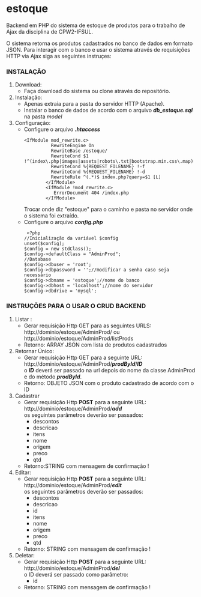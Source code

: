 # estoque
Backend em PHP do sistema de estoque de produtos para o trabalho de Ajax da disciplina de CPW2-IFSUL.

O sistema retorna os produtos cadastrados no banco de dados em formato JSON. Para interagir com o banco e usar o sistema através de requisições HTTP via Ajax siga as seguintes instruçes:

<h3>INSTALAÇÃO</h3>
<ol>
  <li>Download:
    <ul>
      <li>Faça download do sistema ou clone através do repositório. </li>
    </ul>
</li>
   <li>Instalação:
            <ul>
                  <li>Apenas extraia para a pasta do servidor HTTP (Apache).</li>
                   <li>Instalar o banco de dados de acordo com o arquivo <b><i>db_estoque.sql</i></b> na pasta <i>model</i></li>
            </ul>
       </li>
  <li>Configuração:
    <ul>
      <li>Configure o arquivo <b><i>.htaccess</i></b>
      <pre><code>&lt;IfModule mod_rewrite.c&gt;
          RewriteEngine On
          RewriteBase /estoque/
          RewriteCond $1 !^(index\.php|images|assets|robots\.txt|bootstrap.min.css\.map)
          RewriteCond %{REQUEST_FILENAME} !-f
          RewriteCond %{REQUEST_FILENAME} !-d
          RewriteRule ^(.*)$ index.php?query=$1 [L]
        &lt;/IfModule&gt;
        &lt;IfModule !mod_rewrite.c&gt;
           ErrorDocument 404 /index.php
        &lt;/IfModule&gt; </code></pre>  
      Trocar onde diz "estoque" para o caminho e pasta no servidor onde o sistema foi extraído.
      </li>
      <li>Configure o arquivo <b><i>config.php</i></b>
          <pre><code> &lt;?php
//Inicializa&#231;&#227;o da vari&#225;vel $config
unset($config);
$config = new stdClass();
$config-&gt;defaultClass = &quot;AdminProd&quot;;
//Database
$config-&gt;dbuser = &#39;root&#39;;
$config-&gt;dbpassword = &#39;&#39;;//modificar a senha caso seja necess&#225;rio
$config-&gt;dbname = &#39;estoque&#39;;//nome do banco
$config-&gt;dbhost = &#39;localhost&#39;;//nome do servidor
$config-&gt;dbdrive = &#39;mysql&#39;;</code></pre>            
          </li>
    </ul>
    </li>
</ol>
<h3>INSTRUÇÕES PARA O USAR O CRUD BACKEND</h3>
<ol>
  <li>Listar : 
    <ul><li>Gerar requisição Http GET para as seguintes URLS: <br>http://dominio/estoque/AdminProd/ ou http://dominio/estoque/AdminProd/listProds</li>
    <li>Retorno: ARRAY JSON com lista de produtos cadastrados</li>
    </ul>
    </li>
    <li>
      Retornar Único:
      <ul><li>Gerar requisição Http GET para a seguinte URL: <br>http://dominio/estoque/AdminProd/<b><i>prodById</i></b>/<b><i>ID</i></b><br> o <b><i>ID</i></b> deverá ser passado na url depois do nome da classe AdminProd e do método <b><i>prodById</i></b>.
        </li>
    <li>Retorno: OBJETO JSON com o produto cadastrado de acordo com o ID</li>
    </ul>
    </li>
  
  <li>Cadastrar
    <ul>
      <li>Gerar requisição Http <b>POST</b> para a seguinte URL: <br>http://dominio/estoque/AdminProd/<b><i>add</i></b><br>os seguintes parâmetros deverão ser passados:
          <ul>
            <li>descontos</li>
                <li>descricao</li>
                <li>itens</li>
                <li>nome</li>
                <li>origem</li>
                <li>preco</li>
                <li>qtd</li>
            </ul>
        </li>
    <li>Retorno:STRING com mensagem de confirmação !</li>
    </ul>
      
  </li>
  
  <li>
  Editar:
      <ul><li>Gerar requisição Http <b>POST</b> para a seguinte URL: <br>http://dominio/estoque/AdminProd/<b><i>edit</i></b><br>os seguintes parâmetros deverão ser passados:
          <ul>
            <li>descontos</li>
                <li>descricao</li>
                <li>id</li>
                <li>itens</li>
                <li>nome</li>
                <li>origem</li>
                <li>preco</li>
                <li>qtd</li>
            </ul>
        </li>
    <li>Retorno: STRING com mensagem de confirmação !</li>
    </ul>
    </li>
  
  </li>
  <li>
  Deletar:
      <ul><li>Gerar requisição Http <b>POST</b> para a seguinte URL: <br>http://dominio/estoque/AdminProd/<b><i>del</i></b><br>o ID deverá ser passado como parâmetro:
          <ul> <li>id</li>                
            </ul>
        </li>
    <li>Retorno: STRING com mensagem de confirmação !</li>
    </ul>
    </li>
  
  </li>
</ol>


